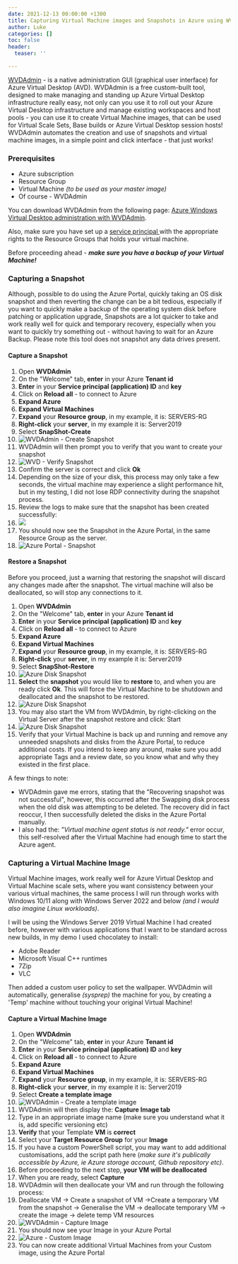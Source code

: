 ```yaml
---
date: 2021-12-13 00:00:00 +1300
title: Capturing Virtual Machine images and Snapshots in Azure using WVDAdmin
author: Luke
categories: []
toc: false
header:
  teaser: ''

---
```

[WVDAdmin](https://blog.itprocloud.de/Windows-Virtual-Desktop-Admin/ "WVDAdmin") - is a native administration GUI (graphical user interface) for Azure Virtual Desktop (AVD). WVDAdmin is a free custom-built tool, designed to make managing and standing up Azure Virtual Desktop infrastructure really easy, not only can you use it to roll out your Azure Virtual Desktop infrastructure and manage existing workspaces and host pools - you can use it to create Virtual Machine images, that can be used for Virtual Scale Sets, Base builds or Azure Virtual Desktop session hosts! WVDAdmin automates the creation and use of snapshots and virtual machine images, in a simple point and click interface - that just works!

### Prerequisites

* Azure subscription
* Resource Group
* Virtual Machine _(to be used as your master image)_
* Of course - WVDAdmin

You can download WVDAdmin from the following page:  [Azure Windows Virtual Desktop administration with WVDAdmin](https://blog.itprocloud.de/Windows-Virtual-Desktop-Admin/ " Azure Windows Virtual Desktop administration with WVDAdmin").

Also, make sure you have set up a [service principal ](https://blog.itprocloud.de/Windows-Virtual-Desktop-Admin/#service-principal-functional-account "Service principal (functional account) Link")with the appropriate rights to the Resource Groups that holds your virtual machine.

Before proceeding ahead - **_make sure you have a backup of your Virtual Machine!_**

### Capturing a Snapshot

Although, possible to do using the Azure Portal, quickly taking an OS disk snapshot and then reverting the change can be a bit tedious, especially if you want to quickly make a backup of the operating system disk before patching or application upgrade, Snapshots are a lot quicker to take and work really well for quick and temporary recovery, especially when you want to quickly try something out - without having to wait for an Azure Backup. Please note this tool does not snapshot any data drives present.

#### Capture a Snapshot

 1. Open **WVDAdmin**
 2. On the "Welcome" tab, **enter** in your Azure **Tenant id**
 3. **Enter** in your **Service principal (application) ID** and **key**
 4. Click on **Reload all** - to connect to Azure
 5. **Expand Azure**
 6. **Expand Virtual Machines**
 7. **Expand** your **Resource group**, in my example, it is: SERVERS-RG
 8. **Right-click** your **server**, in my example it is: Server2019
 9. Select **SnapShot-Create**
10. ![WVDAdmin - Create Snapshot](/uploads/snapshot-create.png "WVDAdmin - Create Snapshot")
11. WVDAdmin will then prompt you to verify that you want to create your snapshot
12. ![WVD - Verify Snapshot](/uploads/snapshot-create_verify.png "WVD - Verify Snapshot")
13. Confirm the server is correct and click **Ok**
14. Depending on the size of your disk, this process may only take a few seconds, the virtual machine may experience a slight performance hit, but in my testing, I did not lose RDP connectivity during the snapshot process.
15. Review the logs to make sure that the snapshot has been created successfully:
16. ![](/uploads/snapshot-create_verify_log.png)
17. You should now see the Snapshot in the Azure Portal, in the same Resource Group as the server.
18. ![Azure Portal - Snapshot](/uploads/snapshot-azureportal.png "Azure Portal - Snapshot")

#### Restore a Snapshot

Before you proceed, just a warning that restoring the snapshot will discard any changes made after the snapshot. The virtual machine will also be deallocated, so will stop any connections to it.

 1. Open **WVDAdmin**
 2. On the "Welcome" tab, **enter** in your Azure **Tenant id**
 3. **Enter** in your **Service principal (application) ID** and **key**
 4. Click on **Reload all** - to connect to Azure
 5. **Expand Azure**
 6. **Expand Virtual Machines**
 7. **Expand** your **Resource group**, in my example, it is: SERVERS-RG
 8. **Right-click** your **server**, in my example it is: Server2019
 9. Select **SnapShot-Restore**
10. ![Azure Disk Snapshot](/uploads/snapshot-restore.png "Azure Disk Snapshot")
11. **Select** the **snapshot** you would like to **restore** to, and when you are ready click **Ok**. This will force the Virtual Machine to be shutdown and deallocated and the snapshot to be restored.
12. ![Azure Disk Snapshot](/uploads/snapshot-restore_verify.png "Azure Disk Snapshot")
13. You may also start the VM from WVDAdmin, by right-clicking on the Virtual Server after the snapshot restore and click: Start
14. ![Azure Disk Snapshot](/uploads/wvdadmin-startvm.png "Azure Disk Snapshot")
15. Verify that your Virtual Machine is back up and running and remove any unneeded snapshots and disks from the Azure Portal, to reduce additional costs. If you intend to keep any around, make sure you add appropriate Tags and a review date, so you know what and why they existed in the first place.

A few things to note:

* WVDAdmin gave me errors, stating that the "Recovering snapshot was not successful", however, this occurred after the Swapping disk process when the old disk was attempting to be deleted. The recovery did in fact reoccur, I then successfully deleted the disks in the Azure Portal manually.
* I also had the: _"Virtual machine agent status is not ready."_ error occur, this self-resolved after the Virtual Machine had enough time to start the Azure agent.

### Capturing a Virtual Machine Image

Virtual Machine images, work really well for Azure Virtual Desktop and Virtual Machine scale sets, where you want consistency between your various virtual machines, the same process I will run through works with Windows 10/11 along with Windows Server 2022 and below _(and I would also imagine Linux workloads)_. 

I will be using the Windows Server 2019 Virtual Machine I had created before, however with various applications that I want to be standard across new builds, in my demo I used chocolatey to install:

* Adobe Reader
* Microsoft Visual C++ runtimes
* 7Zip
* VLC

Then added a custom user policy to set the wallpaper. WVDAdmin will automatically, generalise _(sysprep)_ the machine for you, by creating a 'Temp' machine without touching your original Virtual Machine!

#### Capture a Virtual Machine Image

 1. Open **WVDAdmin**
 2. On the "Welcome" tab, **enter** in your Azure **Tenant id**
 3. **Enter** in your **Service principal (application) ID** and **key**
 4. Click on **Reload all** - to connect to Azure
 5. **Expand Azure**
 6. **Expand Virtual Machines**
 7. **Expand** your **Resource group**, in my example, it is: SERVERS-RG
 8. **Right-click** your **server**, in my example it is: Server2019
 9. Select **Create a template image**
10. ![WVDAdmin - Create a template image](/uploads/vmimage-create.png "WVDAdmin - Create a template image")
11. WVDAdmin will then display the: **Capture Image tab**
12. Type in an appropriate image name (make sure you understand what it is, add specific versioning etc)
13. **Verify** that your Template **VM** is **correct**
14. Select your **Target Resource Group** for your **Image**
15. If you have a custom PowerShell script, you may want to add additional customisations, add the script path here (_make sure it's publically accessible by Azure, ie Azure storage account, Github repository etc)_.
16. Before proceeding to the next step, **your VM will be deallocated**
17. When you are ready, select **Capture**
18. WVDAdmin will then deallocate your VM and run through the following process:
19. Deallocate VM -> Create a snapshot of VM ->Create a temporary VM from the snapshot -> Generalise the VM -> deallocate temporary VM -> create the image -> delete temp VM resources
20. ![WVDAdmin - Capture Image](/uploads/vmimage-log.png "WVDAdmin - Capture Image")
21. You should now see your Image in your Azure Portal
22. ![Azure - Custom Image](/uploads/inkedvmimage-azureportal.jpg "Azure - Custom Image")
23. You can now create additional Virtual Machines from your Custom image, using the Azure Portal 

### 